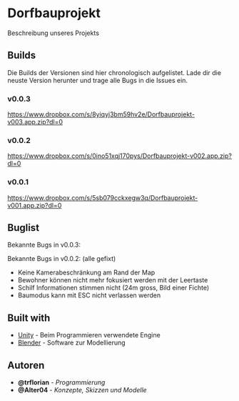 # Dorfbauprojekt
Beschreibung unseres Projekts

## Builds
Die Builds der Versionen sind hier chronologisch aufgelistet. Lade dir die neuste Version herunter und trage alle Bugs in die Issues ein.
### v0.0.3
https://www.dropbox.com/s/8yiqyj3bm59hv2e/Dorfbauprojekt-v003.app.zip?dl=0
### v0.0.2
https://www.dropbox.com/s/0ino51xqj170pys/Dorfbauprojekt-v002.app.zip?dl=0
### v0.0.1
https://www.dropbox.com/s/5sb079cckxegw3q/Dorfbauprojekt-v001.app.zip?dl=0

## Buglist
Bekannte Bugs in v0.0.3:

Bekannte Bugs in v0.0.2: (alle gefixt)
- Keine Kamerabeschränkung am Rand der Map
- Bewohner können nicht mehr fokusiert werden mit der Leertaste
- Schilf Informationen stimmen nicht (24m gross, Bild einer Fichte)
- Baumodus kann mit ESC nicht verlassen werden

## Built with
* [Unity](https://unity3d.com/de) - Beim Programmieren verwendete Engine
* [Blender](https://www.blender.org/) - Software zur Modellierung

## Autoren
* **@trflorian** - *Programmierung*
* **@Alter04** - *Konzepte, Skizzen und Modelle*

